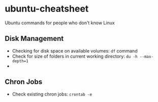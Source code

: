 ubuntu-cheatsheet
=================

Ubuntu commands for people who don't know Linux

## Disk Management

* Checking for disk space on available volumes: `df` command
* Check for size of folders in current working directory: `du -h --max-depth=1`
* 

## Chron Jobs
* Check existing chron jobs: `crontab -e`
